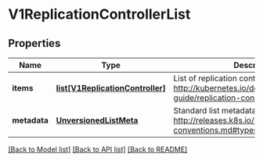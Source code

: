 # V1ReplicationControllerList

## Properties
Name | Type | Description | Notes
------------ | ------------- | ------------- | -------------
**items** | [**list[V1ReplicationController]**](V1ReplicationController.md) | List of replication controllers. More info: http://kubernetes.io/docs/user-guide/replication-controller | 
**metadata** | [**UnversionedListMeta**](UnversionedListMeta.md) | Standard list metadata. More info: http://releases.k8s.io/HEAD/docs/devel/api-conventions.md#types-kinds | [optional] 

[[Back to Model list]](../README.md#documentation-for-models) [[Back to API list]](../README.md#documentation-for-api-endpoints) [[Back to README]](../README.md)


